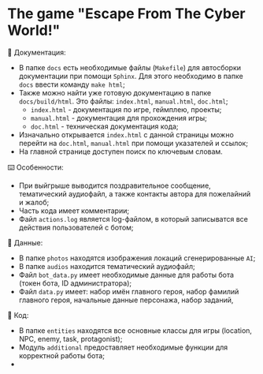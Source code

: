 # The game "Escape From The Cyber World!"

📄 Документация:
- В папке `docs` есть необходимые файлы (`Makefile`) для автосборки документации при помощи `Sphinx`. Для этого необходимо в папке `docs` ввести команду `make html`;
- Также можно найти уже готовую документацию в папке `docs/build/html`. Это файлы: `index.html`, `manual.html`, `doc.html`;
  - `index.html` - документация по игре, геймплею, проекты;
  - `manual.html` - документация для прохождения игры;
  - `doc.html` - техническая документация кода;
- Изначально открывается `index.html` с данной страницы можно перейти на `doc.html`, `manual.html` при помощи указателей и ссылок;
- На главной странице доступен поиск по ключевым словам.

⌨️ Особенности:
- При выйгрыше выводится поздравительное сообщение, тематический аудиофайл, а также контакты автора для пожелайний и жалоб;
- Часть кода имеет комментарии;
- Файл `actions.log` является log-файлом, в который записыватся все действия пользователей с ботом;


📁 Данные:
- В папке `photos` находятся изображения локаций сгенерированные `AI`;
- В папке `audios` находится тематический аудиофайл;
- Файл `bot_data.py` имеет необходимые данные для работы бота (токен бота, ID администратора);
- Файл `data.py` имеет: набор имён главного героя, набор фамилий главного героя, начальные данные персонажа, набор заданий,  

🤖 Код:
- В папке `entities` находятся все основные классы для игры (location, NPC, enemy, task, protagonist);
- Модуль `additional` предоставляет необходимые функции для корректной работы бота;
- 
